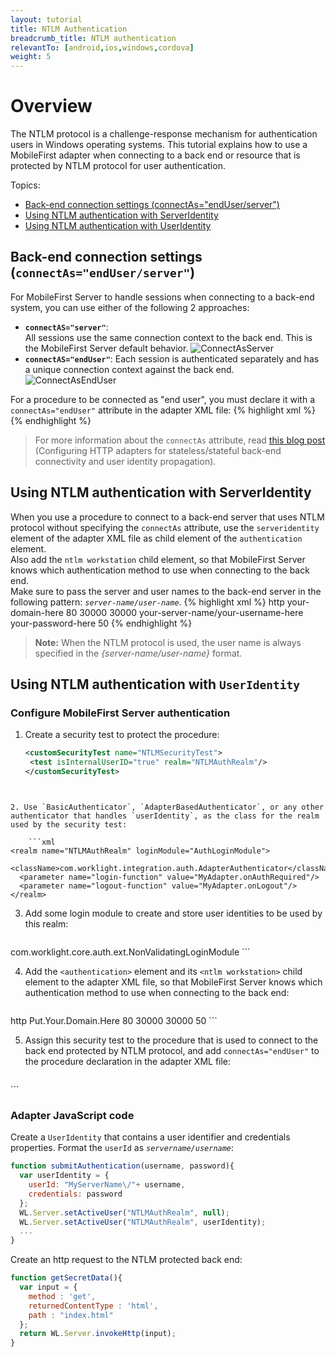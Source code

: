 ```yaml
---
layout: tutorial
title: NTLM Authentication
breadcrumb_title: NTLM authentication
relevantTo: [android,ios,windows,cordova]
weight: 5
---
```

# Overview
The NTLM protocol is a challenge-response mechanism for authentication users in Windows operating systems.
This tutorial explains how to use a MobileFirst adapter when connecting to a back end or resource that is protected by NTLM protocol for user authentication.

Topics:

* [Back-end connection settings (connectAs="endUser/server")](#back-end-connection-settings-connectas-quot-enduser-server-quot)
* [Using NTLM authentication with ServerIdentity](#using-ntlm-authentication-with-serveridentity)
* [Using NTLM authentication with UserIdentity](#using-ntlm-authentication-with-useridentity)

## Back-end connection settings (`connectAs="endUser/server"`)
For MobileFirst Server to handle sessions when connecting to a back-end system, you can use either of the following 2 approaches:
* **<code>connectAS="server"</code>**:  
All sessions use the same connection context to the back end.
This is the MobileFirst Server default behavior.
![ConnectAsServer](ConnectAsServer.jpg)
* **<code>connectAS="endUser"</code>**:
Each session is authenticated separately and has a unique connection context against the back end.
![ConnectAsEndUser](ConnectAsEndUser.jpg)

For a procedure to be connected as "end user", you must declare it with a `connectAs="endUser"` attribute in the adapter XML file:
{% highlight xml %}
<procedure name="MyProcedure" connectAs="endUser"/>
{% endhighlight %}

> For more information about the `connectAs` attribute, read [this blog post](https://www.ibm.com/developerworks/community/blogs/worklight/entry/configuring_http_adapters_for_stateless_stateful_backend_connectivity_and_user_identity_propagation?lang=en)  
(Configuring HTTP adapters for stateless/stateful back-end connectivity and user identity propagation).

## Using NTLM authentication with ServerIdentity
When you use a procedure to connect to a back-end server that uses NTLM protocol without specifying the `connectAs` attribute, use the `serveridentity` element of the adapter XML file as child element of the `authentication` element.  
Also add the `ntlm workstation` child element, so that MobileFirst Server knows which authentication method to use when connecting to the back end.  
Make sure to pass the server and user names to the back-end server in the following pattern: *`server-name/user-name`*.
{% highlight xml %}
<connectivity>
  <connectionPolicy xsi:type="http:HTTPConnectionPolicyType">
    <protocol>http</protocol>
    <domain>your-domain-here</domain>
    <port>80</port>
    <connectionTimeoutInMilliseconds>30000</connectionTimeoutInMilliseconds>
    <socketTimeoutInMilliseconds>30000</socketTimeoutInMilliseconds>
    <authentication>
      <ntlm workstation="ServerName"/>
      <serverIdentity>
        <username>your-server-name/your-username-here</username>
        <password>your-password-here</password>
      </serverIdentity>
    </authentication>
    <maxConcurrentConnectionsPerNode>50</maxConcurrentConnectionsPerNode>
  </connectionPolicy>
</connectivity>
{% endhighlight %}

> **Note:** When the NTLM protocol is used, the user name is always specified in the *{server-name/user-name}* format.

## Using NTLM authentication with `UserIdentity`
### Configure MobileFirst Server authentication

1. Create a security test to protect the procedure:  

    ```xml
   <customSecurityTest name="NTLMSecurityTest">
     <test isInternalUserID="true" realm="NTLMAuthRealm"/>
   </customSecurityTest>
```


2. Use `BasicAuthenticator`, `AdapterBasedAuthenticator`, or any other authenticator that handles `userIdentity`, as the class for the realm used by the security test:  

    ```xml
<realm name="NTLMAuthRealm" loginModule="AuthLoginModule">
  <className>com.worklight.integration.auth.AdapterAuthenticator</className>
  <parameter name="login-function" value="MyAdapter.onAuthRequired"/>
  <parameter name="logout-function" value="MyAdapter.onLogout"/>
</realm>
```


3. Add some login module to create and store user identities to be used by this realm:  

    ```xml
<loginModule name="AuthLoginModule">
  <className>com.worklight.core.auth.ext.NonValidatingLoginModule</className>
</loginModule>
```

4. Add the `<authentication>` element and its `<ntlm workstation>` child element to the adapter XML file, so that MobileFirst Server knows which authentication method to use when connecting to the back end:  

    ```xml
<connectivity>
  <connectionPolicy xsi:type="http:HTTPConnectionPolicyType">
    <protocol>http</protocol>
    <domain>Put.Your.Domain.Here</domain>
    <port>80</port>
    <connectionTimeoutInMilliseconds>30000</connectionTimeoutInMilliseconds>
    <socketTimeoutInMilliseconds>30000</socketTimeoutInMilliseconds>
    <authentication>
      <ntlm workstation="wl-ntlm"/>
    </authentication>
    <maxConcurrentConnectionsPerNode>50</maxConcurrentConnectionsPerNode>
  </connectionPolicy>
</connectivity>
```

5. Assign this security test to the procedure that is used to connect to the back end protected by NTLM protocol, and add `connectAs="endUser"` to the procedure declaration in the adapter XML file:  

    ```xml
<procedure name="getNTLMData" securityTest="NTLMSecurityTest" connectAs="endUser"/>
```

### Adapter JavaScript code
Create a `UserIdentity` that contains a user identifier and credentials properties. Format the `userId` as *`servername/username`*:

```JavaScript
function submitAuthentication(username, password){
  var userIdentity = {
    userId: "MyServerName\/"+ username,
    credentials: password
  };
  WL.Server.setActiveUser("NTLMAuthRealm", null);
  WL.Server.setActiveUser("NTLMAuthRealm", userIdentity);
  ...
}
```

Create an http request to the NTLM protected back end:  

```JavaScript
function getSecretData(){
  var input = {
    method : 'get',
    returnedContentType : 'html',
    path : "index.html"
  };
  return WL.Server.invokeHttp(input);
}
```  
